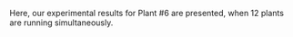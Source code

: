 Here, our experimental results for Plant #6 are presented, when 12 plants are running simultaneously.
